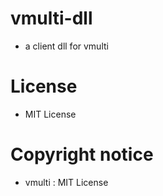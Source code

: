# vmulti-dll

- a client dll for vmulti

# License

- MIT License

# Copyright notice

- vmulti : MIT License